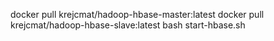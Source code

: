 docker pull krejcmat/hadoop-hbase-master:latest
docker pull krejcmat/hadoop-hbase-slave:latest
bash start-hbase.sh
